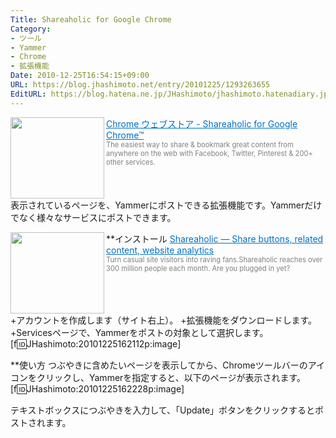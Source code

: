 ```yaml
---
Title: Shareaholic for Google Chrome
Category:
- ツール
- Yammer
- Chrome
- 拡張機能
Date: 2010-12-25T16:54:15+09:00
URL: https://blog.jhashimoto.net/entry/20101225/1293263655
EditURL: https://blog.hatena.ne.jp/JHashimoto/jhashimoto.hatenadiary.jp/atom/entry/12921228815717258377
---
```


<a href="https://chrome.google.com/webstore/detail/shareaholic-for-google-ch/kbmipnjdeifmobkhgogdnomkihhgojep?hl=ja" target="_blank"><img class="alignleft" align="left" border="0" src="http://capture.heartrails.com/150x130/shadow?https://chrome.google.com/webstore/detail/shareaholic-for-google-ch/kbmipnjdeifmobkhgogdnomkihhgojep?hl=ja" alt="" width="150" height="130" /></a><a style="color:#0070C5;" href="https://chrome.google.com/webstore/detail/shareaholic-for-google-ch/kbmipnjdeifmobkhgogdnomkihhgojep?hl=ja" target="_blank">Chrome ウェブストア - Shareaholic for Google Chrome™</a><a href="https://chrome.google.com/webstore/detail/shareaholic-for-google-ch/kbmipnjdeifmobkhgogdnomkihhgojep?hl=ja" target="_blank"><img border="0" src="http://b.hatena.ne.jp/entry/image/https://chrome.google.com/webstore/detail/shareaholic-for-google-ch/kbmipnjdeifmobkhgogdnomkihhgojep?hl=ja" alt="" /></a><br><span style="color: #808080;font-size: 80%;">The easiest way to share & bookmark great content from anywhere on the web with Facebook, Twitter, Pinterest & 200+ other services.</span><br style="clear:both;" />
表示されているページを、Yammerにポストできる拡張機能です。Yammerだけでなく様々なサービスにポストできます。

**インストール
<a href="https://www.shareaholic.com/" target="_blank"><img class="alignleft" align="left" border="0" src="http://capture.heartrails.com/150x130/shadow?https://www.shareaholic.com/" alt="" width="150" height="130" /></a><a style="color:#0070C5;" href="https://www.shareaholic.com/" target="_blank">Shareaholic ― Share buttons, related content, website analytics</a><a href="https://www.shareaholic.com/" target="_blank"><img border="0" src="http://b.hatena.ne.jp/entry/image/https://www.shareaholic.com/" alt="" /></a><br><span style="color: #808080;font-size: 80%;">Turn casual site visitors into raving fans.Shareaholic reaches over 300 million people each month. Are you plugged in yet?</span><br style="clear:both;" />
+アカウントを作成します（サイト右上）。
+拡張機能をダウンロードします。
+Servicesページで、Yammerをポストの対象として選択します。
[f:id:JHashimoto:20101225162112p:image]

**使い方
つぶやきに含めたいページを表示してから、Chromeツールバーのアイコンをクリックし、Yammerを指定すると、以下のページが表示されます。
[f:id:JHashimoto:20101225162228p:image]

テキストボックスにつぶやきを入力して、「Update」ボタンをクリックするとポストされます。
